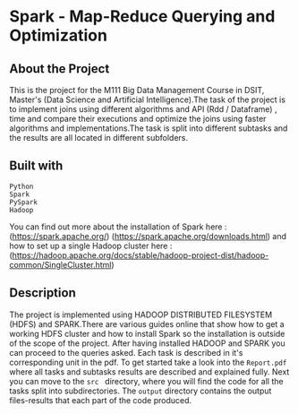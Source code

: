 # Spark - Map-Reduce Querying and Optimization

## About the Project
This is the project for the M111 Big Data Management Course in DSIT, Master's (Data Science and Artificial Intelligence).The task of the project
is to implement joins using different algorithms and API (Rdd / Dataframe) , time and compare their executions and optimize the joins using faster algorithms 
and implementations.The task is split into different subtasks and the results are all located in different subfolders.

## Built with 
```
Python
Spark
PySpark
Hadoop
```
You can find out more about the installation of Spark here :
(https://spark.apache.org/)
(https://spark.apache.org/downloads.html)
and how to set up a single Hadoop cluster here :
(https://hadoop.apache.org/docs/stable/hadoop-project-dist/hadoop-common/SingleCluster.html)


## Description
The project is implemented using HADOOP DISTRIBUTED FILESYSTEM (HDFS) and SPARK.There are various guides online that show how to get a working 
HDFS cluster and how to install Spark so the installation is outside of the scope of the project. After having installed HADOOP and SPARK you can proceed to the queries asked.
Each task is described in it's corresponding unit in the pdf. To get started take a look into the `Report.pdf` where all tasks and subtasks results are described and explained fully.
Next you can move to the  `src ` directory, where you will find the code for all the tasks split into subdirectories. The  `output` directory contains the output files-results that each
part of the code produced.
